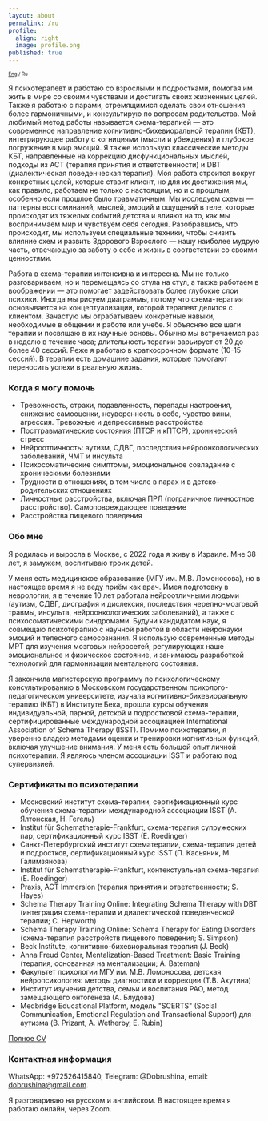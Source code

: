 ```yaml
---
layout: about
permalink: /ru
profile:
  align: right
  image: profile.png
published: true
---
```


<sub><sub>[Eng](index.md) / Ru</sub></sub>


Я психотерапевт и работаю со взрослыми и подростками, помогая им жить в мире со своими чувствами и достигать своих жизненных целей. Также я работаю с парами, стремящимися сделать свои отношения более гармоничными, и консультирую по вопросам родительства. Мой любимый метод работы называется схема-терапией&nbsp;— это современное направление когнитивно-бихевиоральной терапии (КБТ), интегрирующее работу с когнициями (мысли и убеждения) и глубокое погружение в мир эмоций. Я также использую классические методы КБТ, направленные на коррекцию дисфункциональных мыслей, подходы из ACT (терапия принятия и ответственности) и DBT (диалектическая поведенческая терапия). Моя работа строится вокруг конкретных целей, которые ставит клиент, но для их достижения мы, как правило, работаем не только с настоящим, но и с прошлым, особенно если прошлое было травматичным. Мы исследуем схемы&nbsp;— паттерны воспоминаний,  мыслей, эмоций и ощущений в теле, которые происходят из тяжелых событий детства и влияют на то, как мы воспринимаем мир и чувствуем себя сегодня. Разобравшись, что происходит, мы используем специальные техники, чтобы снизить влияние схем и развить Здорового Взрослого&nbsp;— нашу наиболее мудрую часть, отвечающую за заботу о себе и жизнь в соответствии со своими ценностями.

Работа в схема-терапии интенсивна и интересна. Мы не только разговариваем, но и перемещаясь со стула на стул, а также работаем в воображении&nbsp;— это помогает задействовать более глубокие слои психики. Иногда мы рисуем диаграммы, потому что схема-терапия основывается на концептуализации, которой терапевт делится с клиентом. Зачастую мы отрабатываем конкретные навыки, необходимые в общении и работе или учебе. Я объясняю все шаги терапии и посвящаю в их научные основы.  Обычно мы встречаемся раз в неделю в течение часа; длительность терапии варьирует от 20 до более 40 сессий. Реже я работаю в краткосрочном формате (10-15 сессий). В терапии есть домашние задания, которые помогают переносить успехи в реальную жизнь. 

### Когда я могу помочь
- Тревожность, страхи, подавленность, перепады настроения, снижение самооценки, неуверенность в себе, чувство вины, агрессия. Тревожные и депрессивные расстройства
- Посттравматические состояния (ПТСР и кПТСР), хронический стресс
- Нейроотличность: аутизм, СДВГ, последствия нейроонкологических заболеваний, ЧМТ и инсульта
- Психосоматические симптомы, эмоциональное совладание с хроническими болезнями
- Трудности в отношениях, в том числе в парах и в детско-родительских отношениях
- Личностные расстройства, включая ПРЛ (пограничное личностное расстройство). Самоповреждающее поведение
- Расстройства пищевого поведения

### Обо мне
Я родилась и выросла в Москве, с 2022 года я живу в Израиле. Мне 38 лет, я замужем, воспитываю троих детей.

У меня есть медицинское образование (МГУ им. М.В. Ломоносова), но в настоящее время я не веду приём как врач. Имея подготовку в неврологии, я в течение 10 лет работала нейроотличными людьми (аутизм, СДВГ, дисграфия и дислексия, последствия черепно-мозговой травмы, инсульта, нейроонкологических заболеваний), а также с психосоматическими синдромами. Будучи кандидатом наук, я совмещаю психотерапию с научной работой в области нейронауки эмоций и телесного самосознания. Я использую современные методы МРТ для изучения мозговых нейросетей, регулирующих наше эмоциональное и физическое состояние, и занимаюсь разработкой технологий для гармонизации ментального состояния.

Я закончила магистерскую программу по психологическому консультированию в Московском государственном психолого-педагогическом университете, изучала когнитивно-бихевиоральную терапию (КБТ) в Институте Бека, прошла курсы обучения индивидуальной, парной, детской и подростковой схема-терапии, сертифицированные международной ассоциацией International Association of Schema Therapy (ISST). Помимо психотерапии, я уверенно владею методами оценки и тренировки когнитивных функций, включая улучшение внимания. У меня есть большой опыт личной психотерапии. Я являюсь членом ассоциации ISST и работаю под супервизией.

### Сертификаты по психотерапии
- Московский институт схема-терапии, сертификационный курс обучения схема-терапии международной ассоциации ISST (А. Ялтонская, Н. Гегель)
- Institut für Schematherapie-Frankfurt, схема-терапия супружеских пар, сертификационный курс ISST (E. Roedinger)
- Санкт-Петербургский институт схематерапии, схема-терапия детей и подростков, cертификационный курс ISST (П. Касьяник, М. Галимзянова)
- Institut für Schematherapie-Frankfurt, контекстуальная схема-терапия (E. Roedinger)
- Praxis, ACT Immersion (терапия принятия и ответственности; S. Hayes)
- Schema Therapy Training Online: Integrating Schema Therapy with DBT (интеграция схема-терапии и диалектической поведенческой терапии; C. Hepworth)
- Schema Therapy Training Online: Schema Therapy for Eating Disorders (схема-терапия расстройств пищевого поведения; S. Simpson)
- Beck Institute, когнитивно-бихевиоральная терапия (J. Beck)
- Anna Freud Center, Mentalization-Based Treatment: Basic Training (терапия, основанная на ментализации; A. Bateman)
- Факультет психологии МГУ им. М.В. Ломоносова, детская нейропсихология: методы диагностики и коррекции (Т.В. Ахутина)
- Институт изучения детства, семьи и воспитания РАО, метод замещающего онтогенеза (А. Блудова)
- Medbridge Educational Platform, модель "SCERTS" (Social Communication, Emotional Regulation and Transactional Support) для аутизма (B. Prizant, A. Wetherby, E. Rubin)

[Полное CV](files/CV_Dobrushina_Oct_2023.pdf)

### Контактная информация
WhatsApp: +972526415840, Telegram: @Dobrushina, email: [dobrushina@gmail.com](mailto:dobrushina@gmail.com).

Я разговариваю на русском и английском. В настоящее время я работаю онлайн, через Zoom.